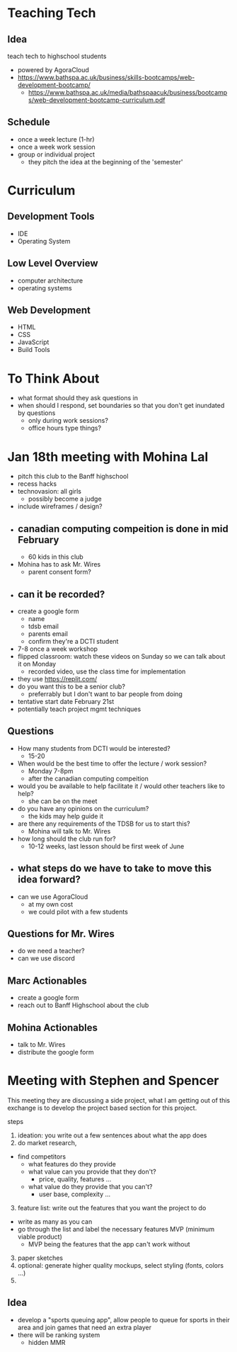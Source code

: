 # Teaching Tech
## Idea
teach tech to highschool students
- powered by AgoraCloud
- https://www.bathspa.ac.uk/business/skills-bootcamps/web-development-bootcamp/
  - https://www.bathspa.ac.uk/media/bathspaacuk/business/bootcamps/web-development-bootcamp-curriculum.pdf


## Schedule
- once a week lecture (1-hr)
- once a week work session
- group or individual project
  - they pitch the idea at the beginning of the 'semester'


# Curriculum
## Development Tools
- IDE
- Operating System


## Low Level Overview
- computer architecture
- operating systems


## Web Development
- HTML
- CSS
- JavaScript
- Build Tools


# To Think About
- what format should they ask questions in
- when should I respond, set boundaries so that you don't get inundated by questions
  - only during work sessions?
  - office hours type things?



# Jan 18th meeting with Mohina Lal
- pitch this club to the Banff highschool
- recess hacks
- technovasion: all girls
  - possibly become a judge
- include wireframes / design?
- canadian computing compeition is done in mid February
  - 
  - 60 kids in this club
- Mohina has to ask Mr. Wires
  - parent consent form?
- can it be recorded?
  - 
- create a google form
  - name
  - tdsb email
  - parents email
  - confirm they're a DCTI student
- 7-8 once a week workshop
- flipped classroom: watch these videos on Sunday so we can talk about it on Monday
  - recorded video, use the class time for implementation
- they use https://replit.com/
- do you want this to be a senior club?
  - preferrably but I don't want to bar people from doing
- tentative start date February 21st
- potentially teach project mgmt techniques

## Questions
- How many students from DCTI would be interested?
  - 15-20
- When would be the best time to offer the lecture / work session?
  - Monday 7-8pm
  - after the canadian computing compeition
- would you be available to help facilitate it / would other teachers like to help?
  - she can be on the meet
- do you have any opinions on the curriculum?
  - the kids may help guide it
- are there any requirements of the TDSB for us to start this?
  - Mohina will talk to Mr. Wires
- how long should the club run for?
  - 10-12 weeks, last lesson should be first week of June
- what steps do we have to take to move this idea forward?
  - 
- can we use AgoraCloud
  - at my own cost
  - we could pilot with a few students

## Questions for Mr. Wires
- do we need a teacher?
- can we use discord

## Marc Actionables
- create a google form
- reach out to Banff Highschool about the club

## Mohina Actionables
- talk to Mr. Wires
- distribute the google form


# Meeting with Stephen and Spencer

This meeting they are discussing a side project, what I am getting out of this exchange is to develop the project based section for this project.


steps
1. ideation: you write out a few sentences about what the app does
2. do market research, 
  - find competitors
    - what features do they provide
    - what value can you provide that they don't?
      - price, quality, features ...
    - what value do they provide that you can't?
      - user base, complexity ...
3. feature list: write out the features that you want the project to do
  - write as many as you can
  - go through the list and label the necessary features MVP (minimum viable product)
    - MVP being the features that the app can't work without
3. paper sketches
4. optional: generate higher quality mockups, select styling (fonts, colors ...)
5. 

## Idea
- develop a "sports queuing app", allow people to queue for sports in their area and join games that need an extra player
- there will be ranking system
  - hidden MMR